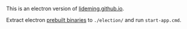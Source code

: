 This is an electron version of [lideming.github.io](https://github.com/lideming/lideming.github.io).

Extract electron [prebuilt binaries](https://github.com/electron/electron/releases) to `./election/` and run `start-app.cmd`.
